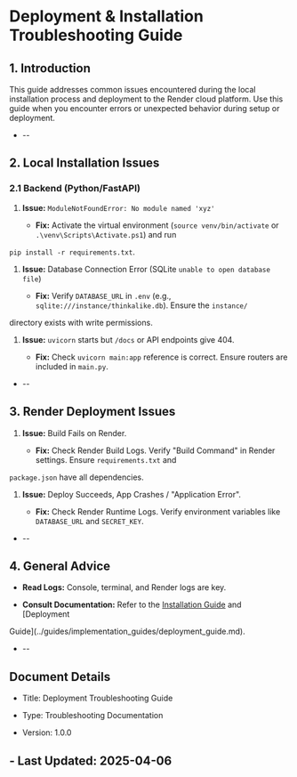 # Deployment & Installation Troubleshooting Guide

## 1. Introduction

This guide addresses common issues encountered during the local installation process and deployment to the Render cloud
platform. Use this guide when you encounter errors or unexpected behavior during setup or deployment.

* --

## 2. Local Installation Issues

### 2.1 Backend (Python/FastAPI)

1. **Issue:** `ModuleNotFoundError: No module named 'xyz'`

    * **Fix:** Activate the virtual environment (`source venv/bin/activate` or `.\venv\Scripts\Activate.ps1`) and run

`pip install -r requirements.txt`.

1. **Issue:** Database Connection Error (SQLite `unable to open database file`)

    * **Fix:** Verify `DATABASE_URL` in `.env` (e.g., `sqlite:///instance/thinkalike.db`). Ensure the `instance/`

directory exists with write permissions.

1. **Issue:** `uvicorn` starts but `/docs` or API endpoints give 404.

    * **Fix:** Check `uvicorn main:app` reference is correct. Ensure routers are included in `main.py`.

* --

## 3. Render Deployment Issues

1. **Issue:** Build Fails on Render.

    * **Fix:** Check Render Build Logs. Verify "Build Command" in Render settings. Ensure `requirements.txt` and

`package.json` have all dependencies.

1. **Issue:** Deploy Succeeds, App Crashes / "Application Error".

    * **Fix:** Check Render Runtime Logs. Verify environment variables like `DATABASE_URL` and `SECRET_KEY`.

* --

## 4. General Advice

* **Read Logs:** Console, terminal, and Render logs are key.

* **Consult Documentation:** Refer to the [Installation Guide](../core/installation.md) and [Deployment

Guide](../guides/implementation_guides/deployment_guide.md).

* --

## Document Details

* Title: Deployment Troubleshooting Guide

* Type: Troubleshooting Documentation

* Version: 1.0.0

## - Last Updated: 2025-04-06

